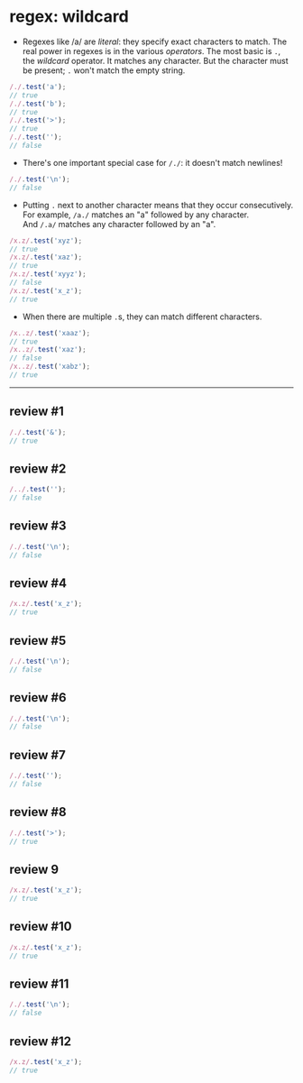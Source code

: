 # regex: wildcard

- Regexes like /a/ are _literal_: they specify exact characters to match. The real power in regexes is in the various _operators_. The most basic is `.`, the _wildcard_ operator. It matches any character. But the character must be present; `.` won't match the empty string.

```js
/./.test('a');
// true
/./.test('b');
// true
/./.test('>');
// true
/./.test('');
// false
```

- There's one important special case for `/./`: it doesn't match newlines!

```js
/./.test('\n');
// false
```

- Putting `.` next to another character means that they occur consecutively. For example, `/a./` matches an "a" followed by any character. And `/.a/` matches any character followed by an "a".

```js
/x.z/.test('xyz');
// true
/x.z/.test('xaz');
// true
/x.z/.test('xyyz');
// false
/x.z/.test('x_z');
// true
```

- When there are multiple `.`s, they can match different characters.

```js
/x..z/.test('xaaz');
// true
/x..z/.test('xaz');
// false
/x..z/.test('xabz');
// true
```

---

## review #1

```js
/./.test('&');
// true
```

## review #2

```js
/../.test('');
// false
```

## review #3

```js
/./.test('\n');
// false
```

## review #4

```js
/x.z/.test('x_z');
// true
```

## review #5

```js
/./.test('\n');
// false
```

## review #6

```js
/./.test('\n');
// false
```

## review #7

```js
/./.test('');
// false
```

## review #8

```js
/./.test('>');
// true
```

## review 9

```js
/x.z/.test('x_z');
// true
```

## review #10

```js
/x.z/.test('x_z');
// true
```

## review #11

```js
/./.test('\n');
// false
```

## review #12

```js
/x.z/.test('x_z');
// true
```
